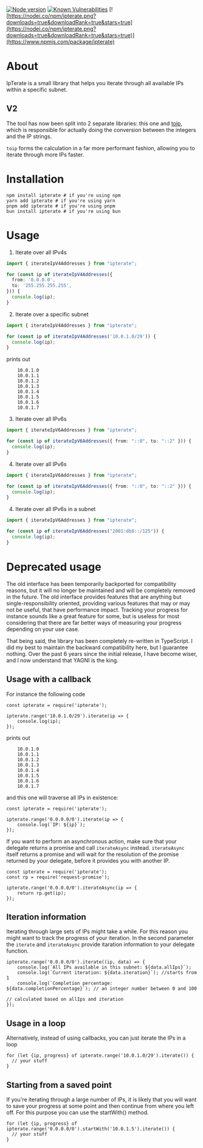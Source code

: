 [![Node version](https://img.shields.io/node/v/ipterate.svg?style=flat)](http://nodejs.org/download/)
[![Known Vulnerabilities](https://snyk.io/test/github/kamiljano/ipterate/badge.svg?targetFile=package.json)](https://snyk.io/test/github/kamiljano/ipterate?targetFile=package.json)
[![https://nodei.co/npm/ipterate.png?downloads=true&downloadRank=true&stars=true](https://nodei.co/npm/ipterate.png?downloads=true&downloadRank=true&stars=true)](https://www.npmjs.com/package/ipterate)

# About

IpTerate is a small library that helps you iterate through all available IPs within a specific subnet.

## V2
The tool has now been split into 2 separate libraries: this one and [toip](https://www.npmjs.com/package/toip),
which is responsible for actually doing the conversion between the integers and the IP strings.

`toip` forms the calculation in a far more performant fashion, allowing you to iterate through more IPs faster.

# Installation

```shell
npm install ipterate # if you're using npm 
yarn add ipterate # if you're using yarn
pnpm add ipterate # if you're using pnpm
bun install ipterate # if you're using bun
```

# Usage

1. Iterate over all IPv4s

```typescript
import { iterateIpV4Addresses } from "ipterate";

for (const ip of iterateIpV4Addresses({
  from: '0.0.0.0',
  to: '255.255.255.255',
})) {
  console.log(ip);
}
```

2. Iterate over a specific subnet

```typescript
import { iterateIpV4Addresses } from "ipterate";

for (const ip of iterateIpV4Addresses('10.0.1.0/29')) {
  console.log(ip);
}
```

prints out
```
    10.0.1.0
    10.0.1.1
    10.0.1.2
    10.0.1.3
    10.0.1.4
    10.0.1.5
    10.0.1.6
    10.0.1.7
```

3. Iterate over all IPv6s

```typescript
import { iterateIpV6Addresses } from "ipterate";

for (const ip of iterateIpV6Addresses({ from: "::0", to: "::2" })) {
  console.log(ip);
}
```

4. Iterate over all IPv6s

```typescript
import { iterateIpV6Addresses } from "ipterate";

for (const ip of iterateIpV6Addresses({ from: "::0", to: "::2" })) {
  console.log(ip);
}
```

4. Iterate over all IPv6s in a subnet

```typescript
import { iterateIpV6Addresses } from "ipterate";

for (const ip of iterateIpV6Addresses("2001:db8::/125")) {
  console.log(ip);
}
```

# Deprecated usage

The old interface has been temporarily backported for compatibility reasons, but it will no longer be maintained and will
be completely removed in the future. The old interface provides features that are anything but single-responsibility
oriented, providing various features that may or may not be useful, that have performance impact. Tracking your progress
for instance sounds like a great feature for some, but is useless for most considering that there are far better
ways of measuring your progress depending on your use case.

That being said, the library has been completely re-written in TypeScript. I did my best to maintain the backward
compatibility here, but I guarantee nothing. Over the past 6 years since the initial release, I have become wiser,
and I now understand that YAGNI is the king. 

## Usage with a callback

For instance the following code

    const ipterate = require('ipterate');
        
    ipterate.range('10.0.1.0/29').iterate(ip => {
        console.log(ip);
    });
    
prints out
```
    10.0.1.0
    10.0.1.1
    10.0.1.2
    10.0.1.3
    10.0.1.4
    10.0.1.5
    10.0.1.6
    10.0.1.7
```

and this one will traverse all IPs in existence:

    const ipterate = require('ipterate');
    
    ipterate.range('0.0.0.0/0').iterate(ip => {
        console.log(`IP: ${ip}`);
    });
    
If you want to perform an asynchronous action, make sure that your delegate returns a promise and call `iterateAsync`
instead. `iterateAsync` itself returns a promise and will wait for the resolution of the promise returned by 
your delegate, before it provides you with another IP.

    const ipterate = require('ipterate');
    const rp = require('request-promise');
        
    ipterate.range('0.0.0.0/0').iterateAsync(ip => {
        return rp.get(ip);
    });
    
## Iteration information

Iterating through large sets of IPs might take a while. For this reason you might want to track the progress of your iteration.
In the second parameter the `iterate` and `iterateAsync` provide itaration information to your delegate function. 

    ipterate.range('0.0.0.0/0').iterate((ip, data) => {
        console.log(`All IPs available in this subnet: ${data.allIps}`);
        console.log(`Current iteration: ${data.iteration}`); //starts from 1
        console.log(`Completion percentage: ${data.completionPercentage}`); // an integer number between 0 and 100
                                                                            // calculated based on allIps and iteration
    });
   
## Usage in a loop

Alternatively, instead of using callbacks, you can just iterate the IPs in a loop

    for (let {ip, progress} of ipterate.range('10.0.1.0/29').iterate()) {
      // your stuff
    }
    
## Starting from a saved point

If you're iterating through a large number of IPs, it is likely that you will want to save your progress at some point
and then continue from where you left off. For this purpose you can use the startWith() method.

    for (let {ip, progress} of ipterate.range('0.0.0.0/0').startWith('10.0.1.5').iterate()) {
      // your stuff
    }
